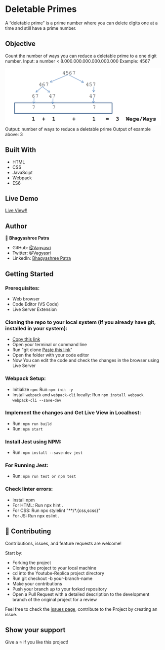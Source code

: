 # Deletable Primes
A “deletable prime” is a prime number where you can delete digits one at a time and still have a prime number.

## Objective
Count the number of ways you can reduce a deletable prime to a one digit number.
Input: a number < 8.000.000.000.000.000.000
Example: 4567

![Prime](1.png)
Output: number of ways to reduce a deletable prime
Output of example above: 3

## Built With

- HTML
- CSS
- JavaScipt
- Webpack
- ES6

## Live Demo

[Live View!!](https://vagyasri.github.io/Deletable-Primes/dist/)

## Author

👤 **Bhagyashree Patra**

- GitHub: [@Vagyasri](https://github.com/Vagyasri)
- Twitter: [@Vagyasri](https://twitter.com/Vagyasri)
- LinkedIn: [Bhagyashree Patra](https://www.linkedin.com/in/bhagyashree-patra-029bb059/)

## Getting Started

### Prerequisites:

- Web browser
- Code Editor (VS Code)
- Live Server Extension

### Cloning the repo to your local system (If you already have git, installed in your system):

- [Copy this link](https://github.com/Deletable-Primes/Kanban.git)
- Open your terminal or command line
- Run "git clone [Paste this link](https://github.com/Deletable-Primes/Kanban.git)"
- Open the folder with your code editor
- Now You can edit the code and check the changes in the browser using Live Server

### Webpack Setup:

- Initialize `npm`: Run `npm init -y`
- Install `webpack` and  `webpack-cli` locally: Run `npm install webpack webpack-cli --save-dev`

### Implement the changes and Get Live View in Localhost:

- Run: `npm run build`
- Run: `npm start`

### Install Jest using NPM:
- Run: `npm install --save-dev jest`

### For Running Jest:
- Run: `npm run test or npm test`

### Check linter errors:

- Install npm
- For HTML: Run npx hint .
- For CSS: Run npx stylelint "**/*.{css,scss}"
- For JS: Run npx eslint .

## 🤝 Contributing

Contributions, issues, and feature requests are welcome!

Start by:

- Forking the project
- Cloning the project to your local machine
- cd into the Youtube-Replica project directory
- Run git checkout -b your-branch-name
- Make your contributions
- Push your branch up to your forked repository
- Open a Pull Request with a detailed description to the development branch of the original project for a review

Feel free to check the [issues page](https://github.com/Deletable-Primes/Kanban/issues), contribute to the Project by creating an issue.


## Show your support
Give a ⭐️ if you like this project!
